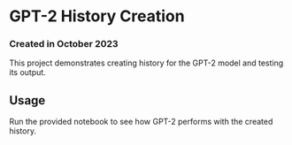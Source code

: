 # GPT-2 History Creation
### Created in October 2023

This project demonstrates creating history for the GPT-2 model and testing its output.

## Usage
Run the provided notebook to see how GPT-2 performs with the created history.

